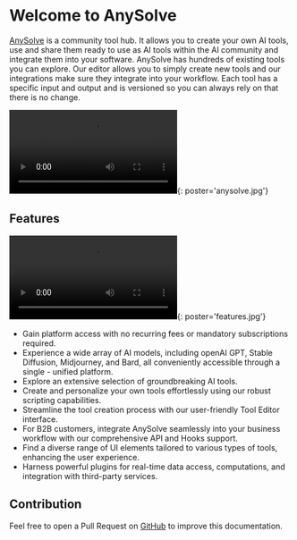 # Welcome to AnySolve

[AnySolve](https://www.anysolve.ai) is a community tool hub. It allows you to create your own AI tools, use and share them ready to use as AI tools within the AI community and integrate them into your software. AnySolve has hundreds of existing tools you can explore. Our editor allows you to simply create new tools and our integrations make sure they integrate into your workflow. Each tool has a specific input and output and is versioned so you can always rely on that there is no change.

![type:video](anysolve.mp4){: poster='anysolve.jpg'}

## Features

![type:video](features.mp4){: poster='features.jpg'}

- Gain platform access with no recurring fees or mandatory subscriptions required.
- Experience a wide array of AI models, including openAI GPT, Stable Diffusion, Midjourney, and Bard, all conveniently accessible through a single - unified platform.
- Explore an extensive selection of groundbreaking AI tools.
- Create and personalize your own tools effortlessly using our robust scripting capabilities.
- Streamline the tool creation process with our user-friendly Tool Editor interface.
- For B2B customers, integrate AnySolve seamlessly into your business workflow with our comprehensive API and Hooks support.
- Find a diverse range of UI elements tailored to various types of tools, enhancing the user experience.
- Harness powerful plugins for real-time data access, computations, and integration with third-party services.

## Contribution

Feel free to open a Pull Request on [GitHub](https://github.com/BlackriverOrg/anysolve-docs) to improve this documentation.
